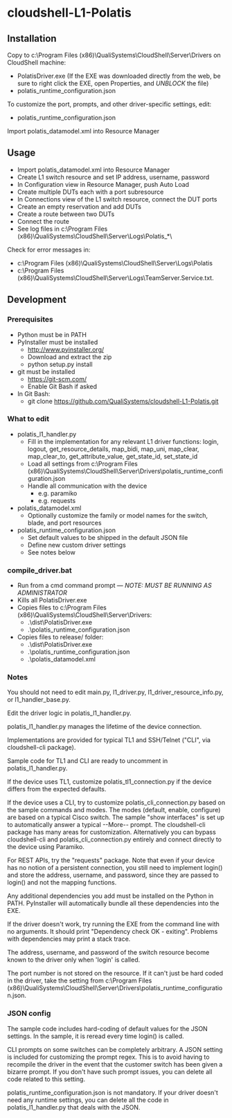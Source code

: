 # cloudshell-L1-Polatis

## Installation
Copy to c:\Program Files (x86)\QualiSystems\CloudShell\Server\Drivers on CloudShell machine:
- PolatisDriver.exe (If the EXE was downloaded directly from the web, be sure to right click the EXE, open Properties, and *UNBLOCK* the file)
- polatis_runtime_configuration.json

To customize the port, prompts, and other driver-specific settings, edit:
- polatis_runtime_configuration.json

Import polatis_datamodel.xml into Resource Manager

## Usage
- Import polatis_datamodel.xml into Resource Manager
- Create L1 switch resource and set IP address, username, password
- In Configuration view in Resource Manager, push Auto Load
- Create multiple DUTs each with a port subresource
- In Connections view of the L1 switch resource, connect the DUT ports
- Create an empty reservation and add DUTs
- Create a route between two DUTs
- Connect the route
- See log files in c:\Program Files (x86)\QualiSystems\CloudShell\Server\Logs\\Polatis_*\

Check for error messages in:
- c:\\Program Files (x86)\\QualiSystems\\CloudShell\\Server\\Logs\\Polatis
- c:\\Program Files (x86)\\QualiSystems\\CloudShell\\Server\\Logs\\TeamServer.Service.txt.


## Development

### Prerequisites
- Python must be in PATH
- PyInstaller must be installed
  - http://www.pyinstaller.org/
  - Download and extract the zip
  - python setup.py install
- git must be installed
  - https://git-scm.com/
  - Enable Git Bash if asked
- In Git Bash:
  - git clone https://github.com/QualiSystems/cloudshell-L1-Polatis.git


### What to edit
- polatis_l1_handler.py
  - Fill in the implementation for any relevant L1 driver functions: login, logout, get_resource_details, map_bidi, map_uni, map_clear, map_clear_to, get_attribute_value, get_state_id, set_state_id
  - Load all settings from c:\Program Files (x86)\QualiSystems\CloudShell\Server\Drivers\\polatis_runtime_configuration.json
  - Handle all communication with the device
    - e.g. paramiko
    - e.g. requests
- polatis_datamodel.xml
  - Optionally customize the family or model names for the switch, blade, and port resources 
- polatis_runtime_configuration.json
  - Set default values to be shipped in the default JSON file
  - Define new custom driver settings
  - See notes below

### compile_driver.bat
- Run from a cmd command prompt &mdash; *NOTE: MUST BE RUNNING AS ADMINISTRATOR*
- Kills all PolatisDriver.exe
- Copies files to c:\Program Files (x86)\QualiSystems\CloudShell\Server\Drivers:
  - .\dist\\PolatisDriver.exe
  - .\\polatis_runtime_configuration.json
- Copies files to release/ folder:
  - .\dist\\PolatisDriver.exe
  - .\\polatis_runtime_configuration.json
  - .\\polatis_datamodel.xml

### Notes

You should not need to edit main.py, l1_driver.py, l1_driver_resource_info.py, or l1_handler_base.py.

Edit the driver logic in polatis_l1_handler.py.

polatis_l1_handler.py manages the lifetime of the device connection.

Implementations are provided for typical TL1 and SSH/Telnet ("CLI", via cloudshell-cli package).

Sample code for TL1 and CLI are ready to uncomment in polatis_l1_handler.py.

If the device uses TL1, customize polatis_tl1_connection.py if the device differs from the expected defaults.

If the device uses a CLI, try to customize polatis_cli_connection.py based on the sample commands and modes. The modes (default, enable, configure) are based on a typical Cisco switch. The sample "show interfaces" is set up to automatically answer a typical --More-- prompt. The cloudshell-cli package has many areas for customization. Alternatively you can bypass cloudshell-cli and polatis_cli_connection.py entirely and connect directly to the device using Paramiko.

For REST APIs, try the "requests" package. Note that even if your device has no notion of a persistent connection, you still need to implement login() and store the address, username, and password, since they are passed to login() and not the mapping functions.

Any additional dependencies you add must be installed on the Python in PATH. PyInstaller will automatically bundle all these dependencies into the EXE.

If the driver doesn't work, try running the EXE from the command line with no arguments. It should print "Dependency check OK - exiting". Problems with dependencies may print a stack trace.

The address, username, and password of the switch resource become known to the driver only when 'login' is called. 

The port number is not stored on the resource. If it can't just be hard coded in the driver, take the setting from c:\Program Files (x86)\QualiSystems\CloudShell\Server\Drivers\\polatis_runtime_configuration.json.

### JSON config
The sample code includes hard-coding of default values for the JSON settings. In the sample, it is reread every time login() is called.

CLI prompts on some switches can be completely arbitrary. A JSON setting is included for customizing the prompt regex. This is to avoid having to recompile the driver in the event that the customer switch has been given a bizarre prompt. If you don't have such prompt issues, you can delete all code related to this setting.

polatis_runtime_configuration.json is not mandatory. If your driver doesn't need any runtime settings, you can delete all the code in polatis_l1_handler.py that deals with the JSON.

